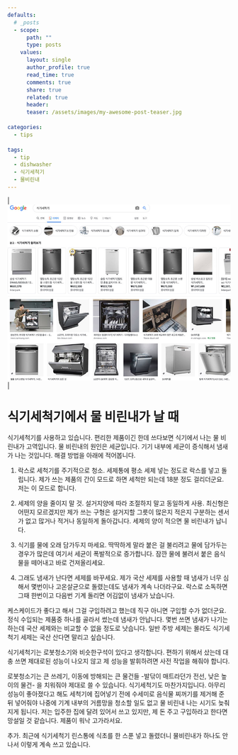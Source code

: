```yaml
---
defaults:
  # _posts
  - scope:
      path: ""
      type: posts
    values:
      layout: single
      author_profile: true
      read_time: true
      comments: true
      share: true
      related: true
      header:
      teaser: /assets/images/my-awesome-post-teaser.jpg

categories:
  - tips

tags:
  - tip
  - dishwasher
  - 식기세척기
  - 물비린내
---
```


| ![dishwasher](/assets/images/dishwasher.jpg) | 

# 식기세척기에서 물 비린내가 날 때

식기세척기를 사용하고 있습니다. 편리한 제품이긴 한데 쓰다보면 식기에서 나는 물 비린내가 고역입니다. 물 비린내의 원인은 세균입니다. 기기 내부에 세균이 증식해서 냄새가 나는 것입니다. 해결 방법을 아래에 적어봅니다.

1. 락스로 세척기를 주기적으로 청소. 세제통에 평소 세제 넣는 정도로 락스를 넣고 돌립니다. 제가 쓰는 제품의 간이 모드로 하면 세척만 되는데 18분 정도 걸리더군요. 저는 이 모드로 합니다. 

2. 세제의 양을 줄이지 말 것. 설거지양에 따라 조절하지 말고 동일하게 사용. 최신형은 어떤지 모르겠지만 제가 쓰는 구형은  설거지할 그릇이 많은지 적은지 구분하는 센서가 없고 많거나 적거나 동일하게 돌아갑니다. 세제의 양이 적으면 물 비린내가 납니다.

3. 식기를 물에 오래 담가두지 마세요. 딱딱하게 말라 붙은 걸 불리려고 물에 담가두는 경우가 많은데 여기서 세균이 폭발적으로 증가합니다. 잠깐 물에 불려서 붙은 음식물을 떼어내고 바로 건져올리세요. 

4. 그래도 냄새가 난다면 세제를 바꾸세요. 제가 국산 세제를 사용할 때 냄새가 너무 심해서 몇번이나 고온살균으로 돌렸는데도 냄새가 계속 나더라구요. 락스로 소독하면 그때 한번이고 다음번 기계 돌리면 어김없이 냄새가 났습니다.

케스케이드가 좋다고 해서 그걸 구입하려고 했는데 직구 아니면 구입할 수가 없더군요. 정식 수입되는 제품중 하나를 골라서 썼는데 냄새가 안납니다. 몇번 쓰면 냄새가 나기는 하는데 국산 세제와는 비교할 수 없을 정도로 낫습니다. 일반 주방 세제는 몰라도 식기세척기 세제는 국산 산다면 말리고 싶습니다.

식기세척기는 로봇청소기와 비슷한구석이 있다고 생각합니다. 편하기 위해서 샀는데 대충 쓰면 제대로된 성능이 나오지 않고 제 성능을 발휘하려면 사전 작업을 해줘야 합니다.

로봇청소기는 큰 쓰레기, 이동에 방해되는 큰 물건들 -발닦이 매트라던가 전선, 낮은 높이의 물건- 을 치워줘야 제대로 쓸 수 있습니다. 식기세척기도 마찬가지입니다. 아무리 성능이 좋아졌다고 해도 세척기에 집어넣기 전에 수세미로 음식물 찌꺼기를 제거해 준 뒤 넣어줘야 나중에 기계 내부의 거름망을 청소할 일도 없고 물 비린내 나는 시기도 늦춰지게 됩니다.  저는 입주한 집에 달려 있어서 쓰고 있지만, 제 돈 주고 구입하라고 한다면 망설일 것 같습니다. 제품이 워낙 고가라서요.

추가. 최근에 식기세척기 린스통에 식초를 한 스푼 넣고 돌렸더니 물비린내가 하나도 안나서 이렇게 계속 쓰고 있습니다.
